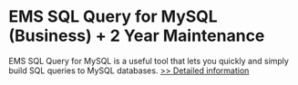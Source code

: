 # EMS SQL Query for MySQL (Business) + 2 Year Maintenance
EMS SQL Query for MySQL is a useful tool that lets you quickly and simply build SQL queries to MySQL databases.
[>> Detailed information](https://secure.shareit.com/shareit/product.html?productid=300067903&affiliateid=200057808)